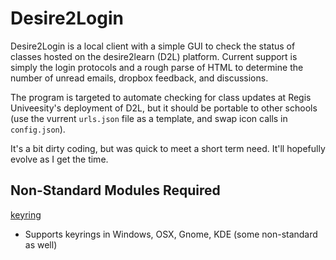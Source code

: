 Desire2Login
============

Desire2Login is a local client with a simple GUI to check the status of classes hosted on the
desire2learn (D2L) platform.  Current support is simply the login protocols and a rough parse of HTML
to determine the number of unread emails, dropbox feedback, and discussions.

The program is targeted to automate checking for class updates at Regis Univeesity's deployment
of D2L, but it should be portable to other schools (use the vurrent `urls.json` file as a template,
and swap icon calls in `config.json`).

It's a bit dirty coding, but was quick to meet a short term need. It'll hopefully evolve as I get the time.

Non-Standard Modules Required
-----------------------------

[keyring](https://pypi.python.org/pypi/keyring)
* Supports keyrings in Windows, OSX, Gnome, KDE (some non-standard as well)
